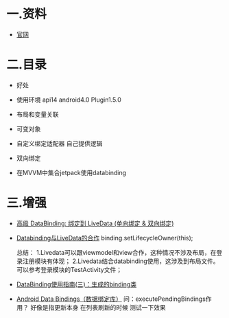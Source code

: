 
# 一.资料
+ [官网](https://developer.android.com/topic/libraries/data-binding#java)

# 二.目录

+ 好处
+ 使用环境
    api14 android4.0 Plugin1.5.0
    
+ 布局和变量关联
+ 可变对象
+ 自定义绑定适配器
    自己提供逻辑
    
+ 双向绑定
+ 在MVVM中集合jetpack使用databinding

# 三.增强

+ [高级 DataBinding: 绑定到 LiveData (单向绑定 & 双向绑定)](https://www.dazhuanlan.com/2019/12/18/5df9caba62ac2/)

+ [Databinding与LiveData的合作](https://www.jianshu.com/p/0f425f9d641b)
    binding.setLifecycleOwner(this);  
    
    总结：
        1.Livedata可以跟viewmodel和view合作，这种情况不涉及布局，在登录注册模块有体现；
        2.Livedata结合databinding使用，这涉及到布局文件。可以参考登录模块的TestActivity文件；

+ [DataBinding使用指南(三)：生成的binding类](http://www.voidcn.com/article/p-gurqizte-bru.html)
+ [Android Data Bindings（数据绑定库）](https://blog.csdn.net/qibanxuehua/article/details/71728100)
        问：executePendingBindings作用？ 好像是指更新本身    在列表刷新的时候 测试一下效果
